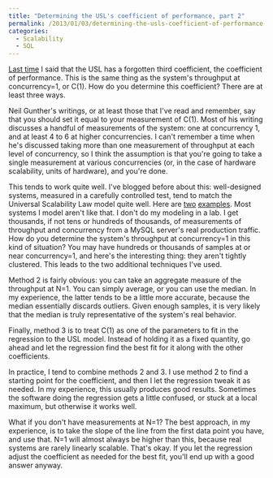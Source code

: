 ```yaml
---
title: "Determining the USL's coefficient of performance, part 2"
permalink: /2013/01/03/determining-the-usls-coefficient-of-performance-part-2/
categories:
  - Scalability
  - SQL
---
```

[Last time][1] I said that the USL has a forgotten third coefficient, the coefficient of performance. This is the same thing as the system's throughput at concurrency=1, or C(1). How do you determine this coefficient? There are at least three ways.

Neil Gunther's writings, or at least those that I've read and remember, say that you should set it equal to your measurement of C(1). Most of his writing discusses a handful of measurements of the system: one at concurrency 1, and at least 4 to 6 at higher concurrencies. I can't remember a time when he's discussed taking more than one measurement of throughput at each level of concurrency, so I think the assumption is that you're going to take a single measurement at various concurrencies (or, in the case of hardware scalability, units of hardware), and you're done.

This tends to work quite well. I've blogged before about this: well-designed systems, measured in a carefully controlled test, tend to match the Universal Scalability Law model quite well. Here are [two][2] [examples][3]. 
Most systems I model aren't like that. I don't do my modeling in a lab. I get thousands, if not tens or hundreds of thousands, of measurements of throughput and concurrency from a MySQL server's real production traffic. How do you determine the system's throughput at concurrency=1 in this kind of situation? You may have hundreds or thousands of samples at or near concurrency=1, and here's the interesting thing: they aren't tightly clustered. This leads to the two additional techniques I've used.

Method 2 is fairly obvious: you can take an aggregate measure of the throughput at N=1. You can simply average, or you can use the median. In my experience, the latter tends to be a little more accurate, because the median essentially discards outliers. Given enough samples, it is very likely that the median is truly representative of the system's real behavior.

Finally, method 3 is to treat C(1) as one of the parameters to fit in the regression to the USL model. Instead of holding it as a fixed quantity, go ahead and let the regression find the best fit for it along with the other coefficients.

In practice, I tend to combine methods 2 and 3. I use method 2 to find a starting point for the coefficient, and then I let the regression tweak it as needed. In my experience, this usually produces good results. Sometimes the software doing the regression gets a little confused, or stuck at a local maximum, but otherwise it works well.

What if you don't have measurements at N=1? The best approach, in my experience, is to take the slope of the line from the first data point you have, and use that. N=1 will almost always be higher than this, because real systems are rarely linearly scalable. That's okay. If you let the regression adjust the coefficient as needed for the best fit, you'll end up with a good answer anyway.

 [1]: http://www.xaprb.com/blog/2013/01/02/determining-the-universal-scalability-laws-coefficient-of-performance/ "Determining the Universal Scalability Law’s coefficient of performance"
 [2]: http://www.mysqlperformanceblog.com/2011/01/26/modeling-innodb-scalability-on-multi-core-servers/
 [3]: http://www.mysqlperformanceblog.com/2011/02/28/is-voltdb-really-as-scalable-as-they-claim/
